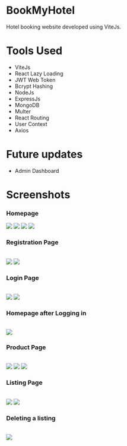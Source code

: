 <h1>BookMyHotel</h1>
<p>Hotel booking website developed using ViteJs.</p>

<h1>Tools Used</h1>
<ul>
  <li>ViteJs</li>
  <li>React Lazy Loading</li>
  <li>JWT Web Token</li>
  <li>Bcrypt Hashing</li>
  <li>NodeJs</li>
  <li>ExpressJs</li>
  <li>MongoDB</li>
  <li>Multer</li>
  <li>React Routing</li>
  <li>User Context</li>
  <li>Axios</li>
</ul>

<h1>Future updates</h1>
<ul>
  <li>Admin Dashboard</li>
</ul>

<h1>Screenshots</h1>
<h3>Homepage</h3>
<img src='./screenshots/Home1.png'>
<img src='./screenshots/Home2.png'>
<img src='./screenshots/Home3.png'>
<img src='./screenshots/Home4.png'>

</br>
<h3>Registration Page</h3>
</br>
<img src='./screenshots/Register1.png'>
<img src='./screenshots/Register2.png'>

</br>
<h3>Login Page</h3>
</br>
<img src='./screenshots/Login1.png'>
<img src='./screenshots/Login2.png'>

</br>
<h3>Homepage after Logging in</h3>
</br>
<img src='./screenshots/LoginHome1.png'>

</br>
<h3>Product Page</h3>
</br>
<img src='./screenshots/Product1.png'>
<img src='./screenshots/Product2.png'>
<img src='./screenshots/Product3.png'>

</br>
<h3>Listing Page</h3>
</br>
<img src='./screenshots/Listing1.png'>
<img src='./screenshots/Listing2.png'>

</br>
<h3>Deleting a listing</h3>
</br>
<img src='./screenshots/DeleteListing.png'>
